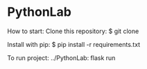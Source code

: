 # PythonLab
How to start:
Clone this repository:
$ git clone 

Install with pip:
$ pip install -r requirements.txt

To run project:
../PythonLab: flask run 
